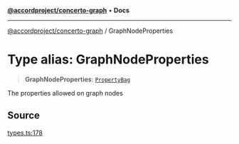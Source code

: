 [**@accordproject/concerto-graph**](../README.md) • **Docs**

***

[@accordproject/concerto-graph](../README.md) / GraphNodeProperties

# Type alias: GraphNodeProperties

> **GraphNodeProperties**: [`PropertyBag`](PropertyBag.md)

The properties allowed on graph nodes

## Source

[types.ts:178](https://github.com/accordproject/lab-concerto-graph/blob/b34f37b25907f3157285eb8fb2d96d925936f651/src/types.ts#L178)
